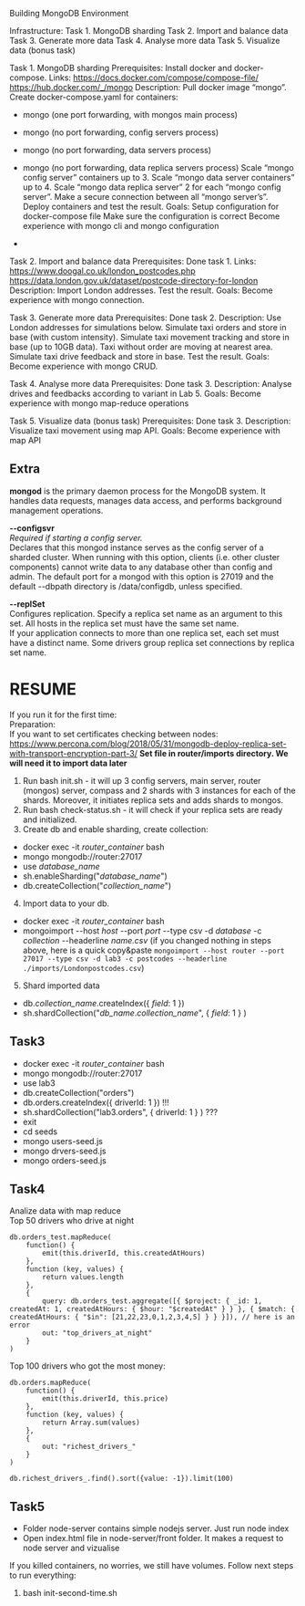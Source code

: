 Building MongoDB Environment

Infrastructure:
Task 1. MongoDB sharding
Task 2. Import and balance data
Task 3. Generate more data
Task 4. Analyse more data
Task 5. Visualize data (bonus task)

Task 1. MongoDB sharding
Prerequisites:
Install docker and docker-compose.
Links:
https://docs.docker.com/compose/compose-file/
https://hub.docker.com/_/mongo
Description:
Pull docker image “mongo”.
Create docker-compose.yaml for containers:
- mongo (one port forwarding, with mongos main process)
- mongo (no port forwarding, config servers process)
- mongo (no port forwarding, data servers process)
- mongo (no port forwarding, data replica servers process)
Scale “mongo config server” containers up to 3.
Scale “mongo data server containers” up to 4.
Scale “mongo data replica server” 2 for each “mongo config server”.
Make a secure connection between all “mongo server’s”.
Deploy containers and test the result.
Goals:
Setup configuration for docker-compose file
Make sure the configuration is correct
Become experience with mongo cli and mongo configuration

-



Task 2. Import and balance data
Prerequisites:
Done task 1.
Links:
https://www.doogal.co.uk/london_postcodes.php
https://data.london.gov.uk/dataset/postcode-directory-for-london
Description:
Import London addresses.
Test the result.
Goals:
Become experience with mongo connection.
 
Task 3. Generate more data
Prerequisites:
Done task 2.
Description:
Use London addresses for simulations below.
Simulate taxi orders and store in base (with custom intensity).
Simulate taxi movement tracking and store in base (up to 10GB data).
Taxi without order are moving at nearest area.
Simulate taxi drive feedback and store in base.
Test the result.
Goals:
Become experience with mongo CRUD.
 
Task 4. Analyse more data
Prerequisites:
Done task 3.
Description:
Analyse drives and feedbacks according to variant in Lab 5.
Goals:
Become experience with mongo map-reduce operations
 
Task 5. Visualize data (bonus task)
Prerequisites:
Done task 3.
Description:
Visualize taxi movement using map API.
Goals:
Become experience with map API
 
## Extra
**mongod** is the primary daemon process for the MongoDB system. It handles data requests, manages data access, and performs background management operations.

**--configsvr**<br />
*Required if starting a config server.*<br />
Declares that this mongod instance serves as the config server of a sharded cluster. When running with this option, clients (i.e. other cluster components) cannot write data to any database other than config and admin. The default port for a mongod with this option is 27019 and the default --dbpath directory is /data/configdb, unless specified.

**--replSet** <setname><br />
Configures replication. Specify a replica set name as an argument to this set. All hosts in the replica set must have the same set name.<br />
If your application connects to more than one replica set, each set must have a distinct name. Some drivers group replica set connections by replica set name.


# RESUME
If you run it for the first time:</br>
Preparation:</br>
If you want to set certificates checking between nodes: https://www.percona.com/blog/2018/05/31/mongodb-deploy-replica-set-with-transport-encryption-part-3/
**Set file in router/imports directory. We will need it to import data later**</br>
1. Run bash init.sh - it will up 3 config servers, main server, router (mongos) server, compass and 2 shards with 3 instances for each of the shards. Moreover, it initiates replica sets and adds shards to mongos. 
2. Run bash check-status.sh - it will check if your replica sets are ready and initialized.
3. Create db and enable sharding, create collection:
* docker exec -it *router_container* bash
* mongo mongodb://router:27017
* use *database_name*
* sh.enableSharding("*database_name*")
* db.createCollection("*collection_name*")
4. Import data to your db.
* docker exec -it *router_container* bash
* mongoimport --host *host* --port *port* --type csv -d *database* -c *collection* --headerline *name.csv* (if you changed nothing in steps above, here is a quick copy&paste ```mongoimport --host router --port 27017 --type csv -d lab3 -c postcodes --headerline ./imports/Londonpostcodes.csv```)
5. Shard imported data
* db.*collection_name*.createIndex({ *field*: 1 })
* sh.shardCollection("*db_name*.*collection_name*", { *field*: 1 } )

## Task3
* docker exec -it *router_container* bash
* mongo mongodb://router:27017
* use lab3
* db.createCollection("orders")
* db.orders.createIndex({ driverId: 1 }) !!!
* sh.shardCollection("lab3.orders", { driverId: 1 } ) ???
* exit
* cd seeds
* mongo users-seed.js
* mongo drvers-seed.js
* mongo orders-seed.js

## Task4
Analize data with map reduce</br>
Top 50 drivers who drive at night</br>

```
db.orders_test.mapReduce(
    function() {
        emit(this.driverId, this.createdAtHours)
    },
    function (key, values) {
        return values.length
    },
    { 
        query: db.orders_test.aggregate([{ $project: { _id: 1, createdAt: 1, createdAtHours: { $hour: "$createdAt" } } }, { $match: { createdAtHours: { "$in": [21,22,23,0,1,2,3,4,5] } } }]), // here is an error
        out: "top_drivers_at_night"
    }
)
```

Top 100 drivers who got the most money:
```
db.orders.mapReduce(
    function() {
        emit(this.driverId, this.price)
    },
    function (key, values) {
        return Array.sum(values)
    },
    { 
        out: "richest_drivers_"
    }
)

db.richest_drivers_.find().sort({value: -1}).limit(100)
```

## Task5
* Folder node-server contains simple nodejs server. Just run node index
* Open index.html file in node-server/front folder. It makes a request to node server and vizualise 



If you killed containers, no worries, we still have volumes. Follow next steps to run everything:</br>
1. bash init-second-time.sh